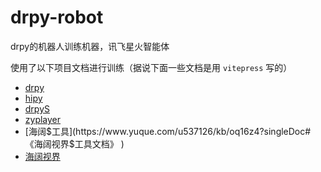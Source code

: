 # drpy-robot

drpy的机器人训练机器，讯飞星火智能体

使用了以下项目文档进行训练（据说下面一些文档是用 `vitepress` 写的）

* [drpy](https://github.com/hjdhnx/dr_py)
* [hipy](https://github.com/hjdhnx/hipy-server)
* [drpyS](https://github.com/hjdhnx/drpy-node)
* [zyplayer](https://github.com/Hiram-Wong/ZyPlayer)
* [海阔$工具](https://www.yuque.com/u537126/kb/oq16z4?singleDoc#《海阔视界$工具文档》 )
* [海阔视界](https://docs.189.tyrantg.com/)
